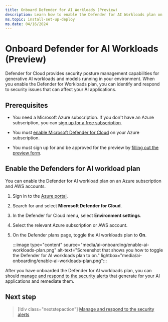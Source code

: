 ```yaml
---
title: Onboard Defender for AI Workloads (Preview)
description: Learn how to enable the Defender for AI Workloads plan on your Azure subscription for Microsoft Defender for Cloud.
ms.topic: install-set-up-deploy
ms.date: 04/16/2024
---
```


# Onboard Defender for AI Workloads (Preview)

Defender for Cloud provides security posture management capabilities for generative AI workloads and models running in your environment. When you enable the Defender for Workloads plan, you can identify and respond to security issues that can affect your AI applications.

## Prerequisites

- You need a Microsoft Azure subscription. If you don't have an Azure subscription, you can [sign up for a free subscription](https://azure.microsoft.com/pricing/free-trial/).

- You must [enable Microsoft Defender for Cloud](get-started.md#enable-defender-for-cloud-on-your-azure-subscription) on your Azure subscription.

- You must sign up for and be approved for the preview by [filling out the preview form](https://forms.office.com/pages/responsepage.aspx?id=v4j5cvGGr0GRqy180BHbR9EXzLewuFRArQPJzR1tntlURThQR0hYU1MyRVRNODNMV1hBOUEzVlk3NC4u).

## Enable the Defenders for AI workload plan

You can enable the Defender for AI workload plan on an Azure subscription and AWS accounts.

1. Sign in to the [Azure portal](https://portal.azure.com).

1. Search for and select **Microsoft Defender for Cloud**.

1. In the Defender for Cloud menu, select **Environment settings**.

1. Select the relevant Azure subscription or AWS account.

1. On the Defender plans page, toggle the AI workloads plan to **On**.

    :::image type="content" source="media/ai-onboarding/enable-ai-workloads-plan.png" alt-text="Screenshot that shows you how to toggle the Defender for AI workloads plan to on." lightbox="media/ai-onboarding/enable-ai-workloads-plan.png":::

After you have onboarded the Defender for AI workloads plan, you can should [manage and respond to the security alerts](managing-and-responding-alerts.md) that generate for your AI applications and remediate them.

## Next step

> [!div class="nextstepaction"]
> [Manage and respond to the security alerts](managing-and-responding-alerts.md)
